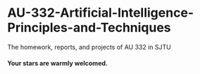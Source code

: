 # AU-332-Artificial-Intelligence-Principles-and-Techniques
The homework, reports,  and projects of AU 332 in SJTU

#### Your stars are warmly welcomed.
